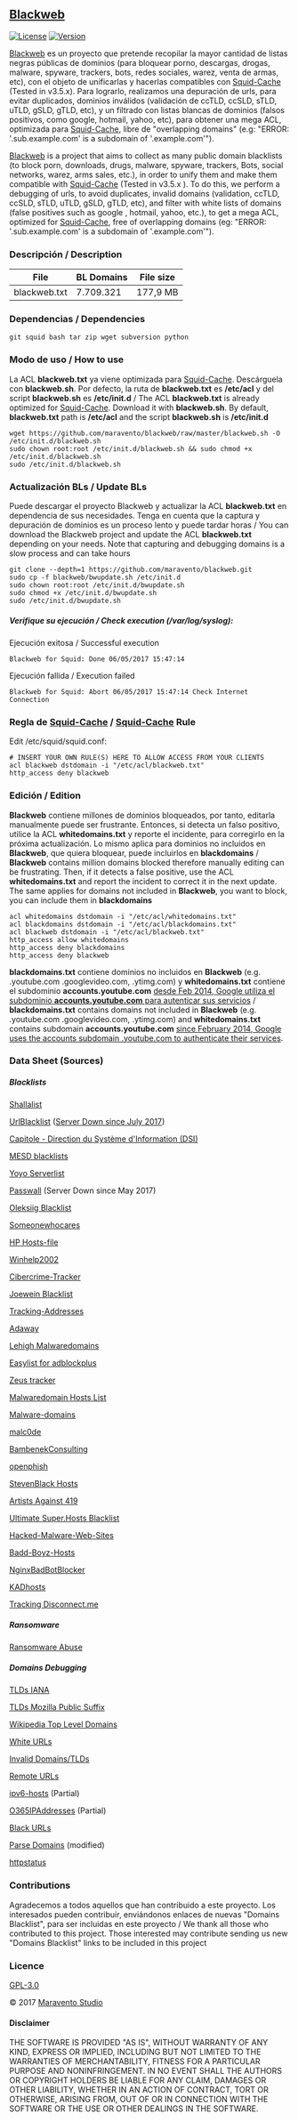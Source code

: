## [Blackweb](http://www.maravento.com/p/blacklistweb.html)

[![License](https://img.shields.io/badge/License-GPLv3-blue.svg)](https://www.gnu.org/licenses/gpl.txt)
[![Version](https://img.shields.io/badge/Development-ALPHA-blue.svg)](https://img.shields.io/badge/Development-ALPHA-blue.svg)

[Blackweb](http://www.maravento.com/p/blacklistweb.html) es un proyecto que pretende recopilar la mayor cantidad de listas negras públicas de dominios (para bloquear porno, descargas, drogas, malware, spyware, trackers, bots, redes sociales, warez, venta de armas, etc), con el objeto de unificarlas y hacerlas compatibles con [Squid-Cache](http://www.squid-cache.org/) (Tested in v3.5.x). Para lograrlo, realizamos una depuración de urls, para evitar duplicados, dominios inválidos (validación de ccTLD, ccSLD, sTLD, uTLD, gSLD, gTLD, etc), y un filtrado con listas blancas de dominios (falsos positivos, como google, hotmail, yahoo, etc), para obtener una mega ACL, optimizada para [Squid-Cache](http://www.squid-cache.org/), libre de "overlapping domains" (e.g: "ERROR: '.sub.example.com' is a subdomain of '.example.com'").

[Blackweb](http://www.maravento.com/p/blacklistweb.html) is a project that aims to collect as many public domain blacklists (to block porn, downloads, drugs, malware, spyware, trackers, Bots, social networks, warez, arms sales, etc.), in order to unify them and make them compatible with [Squid-Cache](http://www.squid-cache.org/) (Tested in v3.5.x ). To do this, we perform a debugging of urls, to avoid duplicates, invalid domains (validation, ccTLD, ccSLD, sTLD, uTLD, gSLD, gTLD, etc), and filter with white lists of domains (false positives such as google , hotmail, yahoo, etc.), to get a mega ACL, optimized for [Squid-Cache](http://www.squid-cache.org/), free of overlapping domains (eg: "ERROR: '.sub.example.com' is a subdomain of '.example.com'").

### Descripción / Description

|File|BL Domains|File size|
|----|----------|---------|
|blackweb.txt|7.709.321|177,9 MB|

### Dependencias / Dependencies

```
git squid bash tar zip wget subversion python
```
### Modo de uso / How to use

La ACL **blackweb.txt** ya viene optimizada para [Squid-Cache](http://www.squid-cache.org/). Descárguela con **blackweb.sh**. Por defecto, la ruta de **blackweb.txt** es **/etc/acl** y del script **blackweb.sh** es **/etc/init.d** / The ACL **blackweb.txt** is already optimized for [Squid-Cache](http://www.squid-cache.org/). Download it with **blackweb.sh**. By default, **blackweb.txt** path is **/etc/acl** and the script **blackweb.sh** is **/etc/init.d**

```
wget https://github.com/maravento/blackweb/raw/master/blackweb.sh -O /etc/init.d/blackweb.sh
sudo chown root:root /etc/init.d/blackweb.sh && sudo chmod +x /etc/init.d/blackweb.sh
sudo /etc/init.d/blackweb.sh
```
### Actualización BLs / Update BLs

Puede descargar el proyecto Blackweb y actualizar la ACL **blackweb.txt** en dependencia de sus necesidades. Tenga en cuenta que la captura y depuración de dominios es un proceso lento y puede tardar horas / You can download the Blackweb project and update the ACL **blackweb.txt** depending on your needs. Note that capturing and debugging domains is a slow process and can take hours

```
git clone --depth=1 https://github.com/maravento/blackweb.git
sudo cp -f blackweb/bwupdate.sh /etc/init.d
sudo chown root:root /etc/init.d/bwupdate.sh
sudo chmod +x /etc/init.d/bwupdate.sh
sudo /etc/init.d/bwupdate.sh
```
#####  Verifique su ejecución / Check execution (/var/log/syslog):

Ejecución exitosa / Successful execution
```
Blackweb for Squid: Done 06/05/2017 15:47:14
```
Ejecución fallida / Execution failed

```
Blackweb for Squid: Abort 06/05/2017 15:47:14 Check Internet Connection
```

### Regla de [Squid-Cache](http://www.squid-cache.org/) / [Squid-Cache](http://www.squid-cache.org/) Rule

Edit /etc/squid/squid.conf:
```
# INSERT YOUR OWN RULE(S) HERE TO ALLOW ACCESS FROM YOUR CLIENTS
acl blackweb dstdomain -i "/etc/acl/blackweb.txt"
http_access deny blackweb
```
### Edición / Edition

**Blackweb** contiene millones de dominios bloqueados, por tanto, editarla manualmente puede ser frustrante. Entonces, si detecta un falso positivo, utilice la ACL **whitedomains.txt** y reporte el incidente, para corregirlo en la próxima actualización. Lo mismo aplica para dominios no incluidos en **Blackweb**, que quiera bloquear, puede incluirlos en **blackdomains** / **Blackweb** contains million domains blocked therefore manually editing can be frustrating. Then, if it detects a false positive, use the ACL **whitedomains.txt** and report the incident to correct it in the next update. The same applies for domains not included in **Blackweb**, you want to block, you can include them in **blackdomains**

```
acl whitedomains dstdomain -i "/etc/acl/whitedomains.txt"
acl blackdomains dstdomain -i "/etc/acl/blackdomains.txt"
acl blackweb dstdomain -i "/etc/acl/blackweb.txt"
http_access allow whitedomains
http_access deny blackdomains 
http_access deny blackweb
```

**blackdomains.txt** contiene dominios no incluidos en **Blackweb** (e.g. .youtube.com .googlevideo.com, .ytimg.com) y **whitedomains.txt** contiene el subdominio **accounts.youtube.com** [desde Feb 2014, Google utiliza el subdominio **accounts.youtube.com** para autenticar sus servicios](http://wiki.squid-cache.org/ConfigExamples/Streams/YouTube) / **blackdomains.txt** contains domains not included in **Blackweb** (e.g. .youtube.com .googlevideo.com, .ytimg.com) and **whitedomains.txt** contains subdomain **accounts.youtube.com** [since February 2014, Google uses the accounts subdomain .youtube.com to authenticate their services](http://wiki.squid-cache.org/ConfigExamples/Streams/YouTube).

### Data Sheet (Sources)

##### Blacklists

[Shallalist](http://www.shallalist.de/Downloads/shallalist.tar.gz)

[UrlBlacklist](http://urlblacklist.com/?sec=download) ([Server Down since July 2017](https://groups.google.com/forum/#!topic/e2guardian/7WeHpD-54LE))

[Capitole - Direction du Système d'Information (DSI)](http://dsi.ut-capitole.fr/blacklists/download/)

[MESD blacklists](http://squidguard.mesd.k12.or.us/blacklists.tgz)

[Yoyo Serverlist](http://pgl.yoyo.org/adservers/serverlist.php?hostformat=nohtml)

[Passwall](http://www.passwall.com/blacklist.txt) (Server Down since May 2017)

[Oleksiig Blacklist](https://raw.githubusercontent.com/oleksiig/Squid-BlackList/master/denied_ext.conf)

[Someonewhocares](http://someonewhocares.org/hosts/hosts)

[HP Hosts-file](http://hosts-file.net/download/hosts.txt)

[Winhelp2002](http://winhelp2002.mvps.org/hosts.txt)

[Cibercrime-Tracker](http://cybercrime-tracker.net/all.php)

[Joewein Blacklist](http://www.joewein.de/sw/bl-text.htm)

[Tracking-Addresses](https://github.com/10se1ucgo/DisableWinTracking/wiki/Tracking-Addresses)

[Adaway](http://adaway.org/hosts.txt)

[Lehigh Malwaredomains](http://malwaredomains.lehigh.edu/files/)

[Easylist for adblockplus](https://easylist-downloads.adblockplus.org/malwaredomains_full.txt)

[Zeus tracker](https://zeustracker.abuse.ch/blocklist.php?download=squiddomain)

[Malwaredomain Hosts List](http://www.malwaredomainlist.com/hostslist/hosts.txt)

[Malware-domains](http://www.malware-domains.com/)

[malc0de](http://malc0de.com/bl/)

[BambenekConsulting](http://osint.bambenekconsulting.com/feeds/dga-feed.txt)

[openphish](https://openphish.com/feed.txt)

[StevenBlack Hosts](https://raw.githubusercontent.com/StevenBlack/hosts/master/alternates/fakenews-gambling-porn-social/hosts)

[Artists Against 419](https://db.aa419.org/fakebankslist.php)

[Ultimate Super.Hosts Blacklist](https://github.com/mitchellkrogza/Ultimate.Hosts.Blacklist)

[Hacked-Malware-Web-Sites](https://raw.githubusercontent.com/mitchellkrogza/The-Big-List-of-Hacked-Malware-Web-Sites/master/.dev-tools/_strip_domains/domains.txt)

[Badd-Boyz-Hosts](https://raw.githubusercontent.com/mitchellkrogza/Badd-Boyz-Hosts/master/PULL_REQUESTS/domains.txt)

[NginxBadBotBlocker](https://raw.githubusercontent.com/mitchellkrogza/nginx-ultimate-bad-bot-blocker/master/_generator_lists/bad-referrers.list)

[KADhosts](https://raw.githubusercontent.com/azet12/KADhosts/master/KADhosts.txt)

[Tracking Disconnect.me](https://s3.amazonaws.com/lists.disconnect.me/simple_tracking.txt)

##### Ransomware

[Ransomware Abuse](https://ransomwaretracker.abuse.ch/blocklist/)

##### Domains Debugging

[TLDs IANA](https://data.iana.org/TLD/tlds-alpha-by-domain.txt)

[TLDs Mozilla Public Suffix](https://publicsuffix.org/list/public_suffix_list.dat)

[Wikipedia Top Level Domains](https://en.wikipedia.org/wiki/List_of_Internet_top-level_domains)

[White URLs](https://github.com/maravento/blackweb/raw/master/whiteurls.txt)

[Invalid Domains/TLDs](https://github.com/maravento/blackweb/raw/master/invalid.txt)

[Remote URLs](https://github.com/maravento/remoteip/raw/master/remoteurls.txt)

[ipv6-hosts](https://raw.githubusercontent.com/lennylxx/ipv6-hosts/master/hosts) (Partial)

[O365IPAddresses](https://support.content.office.net/en-us/static/O365IPAddresses.xml) (Partial)

[Black URLs](https://github.com/maravento/blackweb/raw/master/blackurls.txt)

[Parse Domains](https://github.com/lsemel/python-parse-domain/raw/master/parse_domain.py) (modified)

[httpstatus](https://httpstatus.io/)

### Contributions

Agradecemos a todos aquellos que han contribuido a este proyecto. Los interesados pueden contribuir, enviándonos enlaces de nuevas "Domains Blacklist", para ser incluidas en este proyecto / We thank all those who contributed to this project. Those interested may contribute sending us new "Domains Blacklist" links to be included in this project

### Licence

[GPL-3.0](https://www.gnu.org/licenses/gpl-3.0.en.html)

© 2017 [Maravento Studio](http://www.maravento.com)

#### Disclaimer

THE SOFTWARE IS PROVIDED "AS IS", WITHOUT WARRANTY OF ANY KIND, EXPRESS OR IMPLIED, INCLUDING BUT NOT LIMITED TO THE WARRANTIES OF MERCHANTABILITY, FITNESS FOR A PARTICULAR PURPOSE AND NONINFRINGEMENT. IN NO EVENT SHALL THE AUTHORS OR COPYRIGHT HOLDERS BE LIABLE FOR ANY CLAIM, DAMAGES OR OTHER LIABILITY, WHETHER IN AN ACTION OF CONTRACT, TORT OR OTHERWISE, ARISING FROM, OUT OF OR IN CONNECTION WITH THE SOFTWARE OR THE USE OR OTHER DEALINGS IN THE SOFTWARE.
